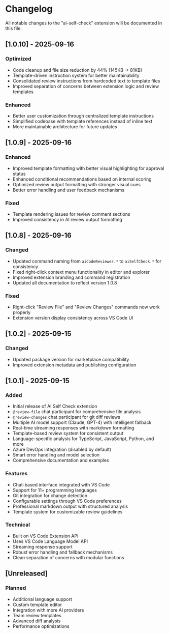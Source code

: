 # Changelog

All notable changes to the "ai-self-check" extension will be documented in this file.

## [1.0.10] - 2025-09-16

### Optimized
- Code cleanup and file size reduction by 44% (145KB → 81KB)
- Template-driven instruction system for better maintainability
- Consolidated review instructions from hardcoded text to template files
- Improved separation of concerns between extension logic and review templates

### Enhanced
- Better user customization through centralized template instructions
- Simplified codebase with template references instead of inline text
- More maintainable architecture for future updates

## [1.0.9] - 2025-09-16

### Enhanced
- Improved template formatting with better visual highlighting for approval status
- Enhanced conditional recommendations based on internal scoring
- Optimized review output formatting with stronger visual cues
- Better error handling and user feedback mechanisms

### Fixed
- Template rendering issues for review comment sections
- Improved consistency in AI review output formatting

## [1.0.8] - 2025-09-16

### Changed
- Updated command naming from `aiCodeReviewer.*` to `aiSelfCheck.*` for consistency
- Fixed right-click context menu functionality in editor and explorer
- Improved extension branding and command registration
- Updated all documentation to reflect version 1.0.8

### Fixed
- Right-click "Review File" and "Review Changes" commands now work properly
- Extension version display consistency across VS Code UI

## [1.0.2] - 2025-09-15

### Changed
- Updated package version for marketplace compatibility
- Improved extension metadata and publishing configuration

## [1.0.1] - 2025-09-15

### Added
- Initial release of AI Self Check extension
- `@review-file` chat participant for comprehensive file analysis
- `@review-changes` chat participant for git diff reviews
- Multiple AI model support (Claude, GPT-4) with intelligent fallback
- Real-time streaming responses with markdown formatting
- Template-based review system for consistent output
- Language-specific analysis for TypeScript, JavaScript, Python, and more
- Azure DevOps integration (disabled by default)
- Smart error handling and model selection
- Comprehensive documentation and examples

### Features
- Chat-based interface integrated with VS Code
- Support for 11+ programming languages
- Git integration for change detection
- Configurable settings through VS Code preferences
- Professional markdown output with structured analysis
- Template system for customizable review guidelines

### Technical
- Built on VS Code Extension API
- Uses VS Code Language Model API
- Streaming response support
- Robust error handling and fallback mechanisms
- Clean separation of concerns with modular functions

## [Unreleased]

### Planned
- Additional language support
- Custom template editor
- Integration with more AI providers
- Team review templates
- Advanced diff analysis
- Performance optimizations
